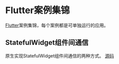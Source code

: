 # Flutter案例集锦
[Flutter](https://flutter-cn.club)案例集锦，每个案例都是可单独运行的应用。

## StatefulWidget组件间通信

原生实现StatefulWidget组件间通信的两种方式。
[源码](https://github.com/flutter-cn/flutter_cookbook/tree/master/stateful_communication)
